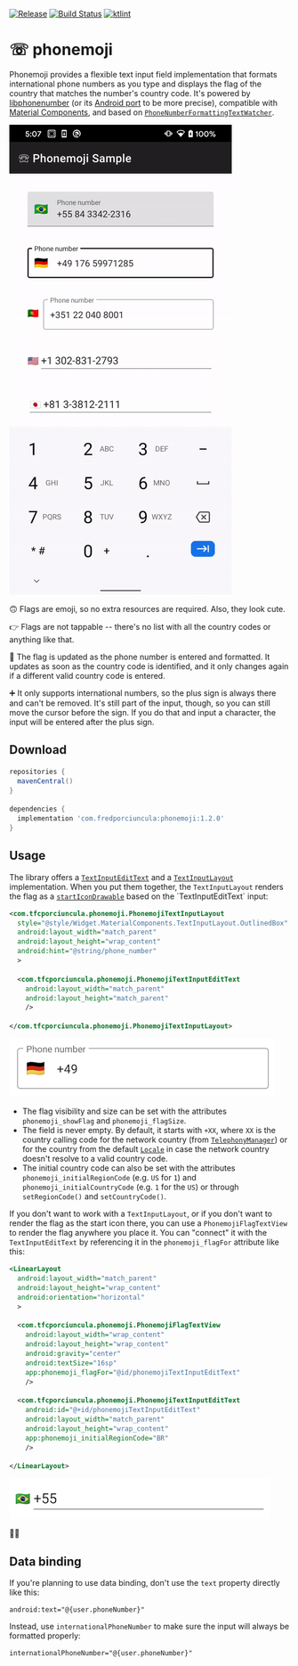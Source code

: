 [![Release](https://jitpack.io/v/tfcporciuncula/phonemoji.svg)](https://jitpack.io/#tfcporciuncula/phonemoji)
[![Build Status](https://github.com/tfcporciuncula/phonemoji/workflows/CI/badge.svg)](https://github.com/tfcporciuncula/phonemoji/actions?query=workflow%3ACI)
[![ktlint](https://img.shields.io/badge/code%20style-%E2%9D%A4-FF4081.svg)](https://ktlint.github.io/)

# ☏ phonemoji

Phonemoji provides a flexible text input field implementation that formats international phone numbers as you type and displays the flag of the country that matches the number's country code. It's powered by [libphonenumber](https://github.com/google/libphonenumber) (or its [Android port](https://github.com/MichaelRocks/libphonenumber-android) to be more precise), compatible with [Material Components](https://github.com/material-components/material-components-android), and based on [`PhoneNumberFormattingTextWatcher`](https://developer.android.com/reference/android/telephony/PhoneNumberFormattingTextWatcher).

![demo](demo.gif)

🙃 Flags are emoji, so no extra resources are required. Also, they look cute.

👉 Flags are not tappable -- there's no list with all the country codes or anything like that.

🚩 The flag is updated as the phone number is entered and formatted. It updates as soon as the country code is identified, and it only changes again if a different valid country code is entered.

➕ It only supports international numbers, so the plus sign is always there and can't be removed. It's still part of the input, though, so you can still move the cursor before the sign. If you do that and input a character, the input will be entered after the plus sign.

## Download

```groovy
repositories {
  mavenCentral()
}

dependencies {
  implementation 'com.fredporciuncula:phonemoji:1.2.0'
}
```

## Usage

The library offers a [`TextInputEditText`](https://developer.android.com/reference/com/google/android/material/textfield/TextInputEditText) and a [`TextInputLayout`](https://developer.android.com/reference/com/google/android/material/textfield/TextInputLayout) implementation. When you put them together, the `TextInputLayout` renders the flag as a [`startIconDrawable`](https://developer.android.com/reference/com/google/android/material/textfield/TextInputLayout#setStartIconDrawable(android.graphics.drawable.Drawable)) based on the `TextInputEditText` input:

```xml
<com.tfcporciuncula.phonemoji.PhonemojiTextInputLayout
  style="@style/Widget.MaterialComponents.TextInputLayout.OutlinedBox"
  android:layout_width="match_parent"
  android:layout_height="wrap_content"
  android:hint="@string/phone_number"
  >

  <com.tfcporciuncula.phonemoji.PhonemojiTextInputEditText
    android:layout_width="match_parent"
    android:layout_height="match_parent"
    />

</com.tfcporciuncula.phonemoji.PhonemojiTextInputLayout>
```

![](ex1.png)

- The flag visibility and size can be set with the attributes `phonemoji_showFlag` and `phonemoji_flagSize`.
- The field is never empty. By default, it starts with `+XX`, where `XX` is the country calling code for the network country (from [`TelephonyManager`](https://developer.android.com/reference/android/telephony/TelephonyManager#getNetworkCountryIso())) or for the country from the default [`Locale`](https://developer.android.com/reference/java/util/Locale#getDefault(java.util.Locale.Category)) in case the network country doesn't resolve to a valid country code.
- The initial country code can also be set with the attributes `phonemoji_initialRegionCode` (e.g. `US` for `1`) and `phonemoji_initialCountryCode` (e.g. `1` for the `US`) or through `setRegionCode()` and `setCountryCode()`.

If you don't want to work with a `TextInputLayout`, or if you don't want to render the flag as the start icon there, you can use a `PhonemojiFlagTextView` to render the flag anywhere you place it. You can "connect" it with the `TextInputEditText` by referencing it in the `phonemoji_flagFor` attribute like this:

```xml
<LinearLayout
  android:layout_width="match_parent"
  android:layout_height="wrap_content"
  android:orientation="horizontal"
  >

  <com.tfcporciuncula.phonemoji.PhonemojiFlagTextView
    android:layout_width="wrap_content"
    android:layout_height="wrap_content"
    android:gravity="center"
    android:textSize="16sp"
    app:phonemoji_flagFor="@id/phonemojiTextInputEditText"
    />

  <com.tfcporciuncula.phonemoji.PhonemojiTextInputEditText
    android:id="@+id/phonemojiTextInputEditText"
    android:layout_width="match_parent"
    android:layout_height="wrap_content"
    app:phonemoji_initialRegionCode="BR"
    />

</LinearLayout>
```

![](ex2.png)

🙆‍♂️

## Data binding

If you're planning to use data binding, don't use the `text` property directly like this:

```
android:text="@{user.phoneNumber}"
```

Instead, use `internationalPhoneNumber` to make sure the input will always be formatted properly:

```
internationalPhoneNumber="@{user.phoneNumber}"
```
